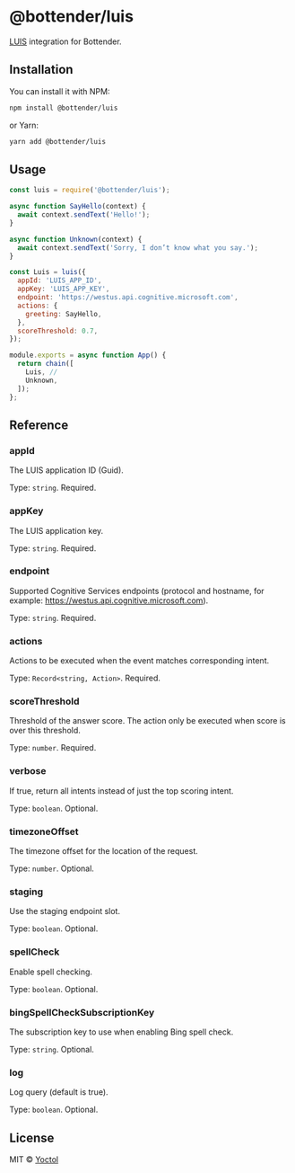 # @bottender/luis

[LUIS](https://www.luis.ai/) integration for Bottender.

## Installation

You can install it with NPM:

```sh
npm install @bottender/luis
```

or Yarn:

```sh
yarn add @bottender/luis
```

## Usage

```js
const luis = require('@bottender/luis');

async function SayHello(context) {
  await context.sendText('Hello!');
}

async function Unknown(context) {
  await context.sendText('Sorry, I don’t know what you say.');
}

const Luis = luis({
  appId: 'LUIS_APP_ID',
  appKey: 'LUIS_APP_KEY',
  endpoint: 'https://westus.api.cognitive.microsoft.com',
  actions: {
    greeting: SayHello,
  },
  scoreThreshold: 0.7,
});

module.exports = async function App() {
  return chain([
    Luis, //
    Unknown,
  ]);
};
```

## Reference

### appId

The LUIS application ID (Guid).

Type: `string`.
Required.

### appKey

The LUIS application key.

Type: `string`.
Required.

### endpoint

Supported Cognitive Services endpoints (protocol and hostname, for example: https://westus.api.cognitive.microsoft.com).

Type: `string`.
Required.

### actions

Actions to be executed when the event matches corresponding intent.

Type: `Record<string, Action>`.
Required.

### scoreThreshold

Threshold of the answer score. The action only be executed when score is over this threshold.

Type: `number`.
Required.

### verbose

If true, return all intents instead of just the top scoring intent.

Type: `boolean`.
Optional.

### timezoneOffset

The timezone offset for the location of the request.

Type: `number`.
Optional.

### staging

Use the staging endpoint slot.

Type: `boolean`.
Optional.

### spellCheck

Enable spell checking.

Type: `boolean`.
Optional.

### bingSpellCheckSubscriptionKey

The subscription key to use when enabling Bing spell check.

Type: `string`.
Optional.

### log

Log query (default is true).

Type: `boolean`.
Optional.

## License

MIT © [Yoctol](https://github.com/Yoctol/bottender)
